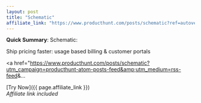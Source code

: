 ```yaml
---
layout: post
title: "Schematic"
affiliate_link: "https://www.producthunt.com/posts/schematic?ref=autoverse&utm_source=autoverse"
---
```


**Quick Summary**: Schematic: <p>
            Ship pricing faster: usage based billing & customer portals
          </p>
          <p>
            <a href="https://www.producthunt.com/posts/schematic?utm_campaign=producthunt-atom-posts-feed&amp;utm_medium=rss-feed&amp;...

[Try Now]({{ page.affiliate_link }})  
*Affiliate link included*
